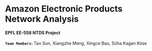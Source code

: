 # Amazon Electronic Products Network Analysis

#### EPFL EE-558 NTDS Project

**`Team Members`:** Tao Sun, Xiangzhe Meng, Xingce Bao, Süha Kagan Köse
